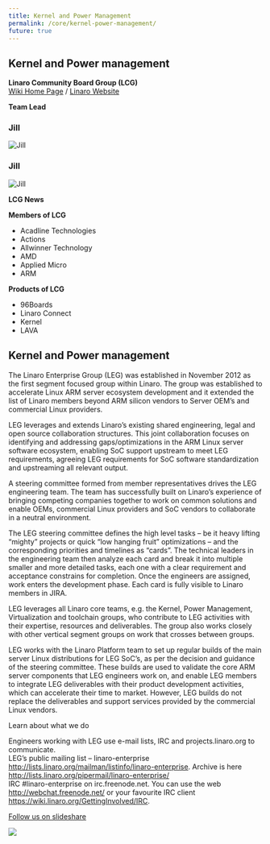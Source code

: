 ```yaml
---
title: Kernel and Power Management
permalink: /core/kernel-power-management/
future: true
---
```

## Kernel and Power management

**Linaro Community Board Group (LCG)**  
[Wiki Home Page](#) / [Linaro Website](#)

**Team Lead**

### Jill

![Jill ](http://www.linaro.org/wp-content/uploads/2015/10/JillGuo1.jpg)


### Jill

![Jill ](http://www.linaro.org/wp-content/uploads/2015/10/JillGuo1.jpg)

**LCG News**

**Members of LCG**

*   Acadline Technologies
*   Actions
*   Allwinner Technology
*   AMD
*   Applied Micro
*   ARM

**Products of LCG**

*   96Boards
*   Linaro Connect
*   Kernel
*   LAVA

## Kernel and Power management

The Linaro Enterprise Group (LEG) was established in November 2012 as the first segment focused group within Linaro. The group was established to accelerate Linux ARM server ecosystem development and it extended the list of Linaro members beyond ARM silicon vendors to Server OEM’s and commercial Linux providers.

LEG leverages and extends Linaro’s existing shared engineering, legal and open source collaboration structures. This joint collaboration focuses on identifying and addressing gaps/optimizations in the ARM Linux server software ecosystem, enabling SoC support upstream to meet LEG requirements, agreeing LEG requirements for SoC software standardization and upstreaming all relevant output.

A steering committee formed from member representatives drives the LEG engineering team. The team has successfully built on Linaro’s experience of bringing competing companies together to work on common solutions and enable OEMs, commercial Linux providers and SoC vendors to collaborate in a neutral environment.

The LEG steering committee defines the high level tasks – be it heavy lifting “mighty” projects or quick “low hanging fruit” optimizations – and the corresponding priorities and timelines as “cards”. The technical leaders in the engineering team then analyze each card and break it into multiple smaller and more detailed tasks, each one with a clear requirement and acceptance constrains for completion. Once the engineers are assigned, work enters the development phase. Each card is fully visible to Linaro members in JIRA.

LEG leverages all Linaro core teams, e.g. the Kernel, Power Management, Virtualization and toolchain groups, who contribute to LEG activities with their expertise, resources and deliverables. The group also works closely with other vertical segment groups on work that crosses between groups.

LEG works with the Linaro Platform team to set up regular builds of the main server Linux distributions for LEG SoC’s, as per the decision and guidance of the steering committee. These builds are used to validate the core ARM server components that LEG engineers work on, and enable LEG members to integrate LEG deliverables with their product development activities, which can accelerate their time to market. However, LEG builds do not replace the deliverables and support services provided by the commercial Linux vendors.

Learn about what we do

Engineers working with LEG use e-mail lists, IRC and projects.linaro.org to communicate.  
LEG’s public mailing list – linaro-enterprise http://lists.linaro.org/mailman/listinfo/linaro-enterprise. Archive is here http://lists.linaro.org/pipermail/linaro-enterprise/  
IRC #linaro-enterprise on irc.freenode.net. You can use the web http://webchat.freenode.net/ or your favourite IRC client https://wiki.linaro.org/GettingInvolved/IRC.

[Follow us on slideshare](http://www.slideshare.net/linaroorg/)


[![](https://s.yimg.com/pw/images/goodies/white-see-my-photos.png)](http://www.flickr.com/photos/linaroorg/ "See my photos on Flickr!")
